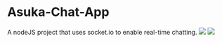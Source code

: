 # Asuka-Chat-App
A nodeJS project that uses socket.io to enable real-time chatting.
<img src="https://i.ibb.co/XyWFhpy/Screen-Shot-2021-03-09-at-6-36-30-PM.png">
<img src="https://i.ibb.co/ggs3ccd/Screen-Shot-2021-03-09-at-8-03-09-PM.png">
